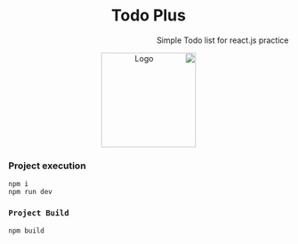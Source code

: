 <div dir="rtl">
<p align="center">
<h1 align="center">Todo Plus</h1>
Simple Todo list for react.js practice
</p>

</div>
<div dir="rtl">
<p align="center">
<img src="https://s8.uupload.ir/files/todolist-plus_11rv.png" alt="Logo" height=170>
</p>
</div>

### Project execution

```
npm i
npm run dev
```

### `Project Build`

```
npm build
```

